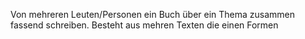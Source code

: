 Von mehreren Leuten/Personen ein Buch über ein Thema zusammen fassend schreiben. Besteht aus mehren Texten die einen Formen